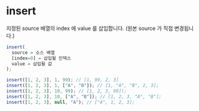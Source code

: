 # insert

지정된 source 배열의 index 에 value 를 삽입합니다. (원본 source 가 직접 변경됩니다.)

```ts
insert(
  source = 소스 배열
  [index=0] = 삽입될 인덱스
  value = 삽입될 값
);
```

```ts
insert([1, 2, 3], 1, 99); // [1, 99, 2, 3]
insert([1, 2, 3], 1, ["A", "B"]); // [1, "A", "B", 2, 3];
insert([1, 2, 3], 10, 99); // [1, 2, 3, 99]);
insert([1, 2, 3], 10, ["A", "B"]); // [1, 2, 3, "A", "B"];
insert([1, 2, 3], null, "A"); // ["A", 1, 2, 3];
```